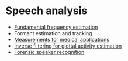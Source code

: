 # Speech analysis

-   [Fundamental frequency estimation](Analysis/Fundamental_frequency_estimation.md)
-   Formant estimation and tracking
- [Measurements for medical applications](Analysis/Measurements_for_medical_applications.md)
-   [Inverse filtering for glottal activity
    estimation](Analysis/Inverse_filtering_for_glottal_activity_estimation.md)
- [Forensic speaker recognition](Analysis/Forensic_speaker_recognition.md)
